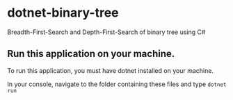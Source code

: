# dotnet-binary-tree
Breadth-First-Search and Depth-First-Search of binary tree using C#

## Run this application on your machine.
To run this application, you must have dotnet installed on your machine.

In your console, navigate to the folder containing these files and type `dotnet run`

